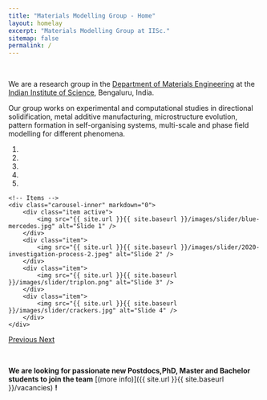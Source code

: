 ```yaml
---
title: "Materials Modelling Group - Home"
layout: homelay
excerpt: "Materials Modelling Group at IISc."
sitemap: false
permalink: /
---
```


&nbsp;

We are a research group in the [Department of Materials Engineering](https://materials.iisc.ac.in/) at the [Indian Institute of Science](http://www.iisc.ac.in), Bengaluru, India. 

Our group works on experimental and computational studies in directional solidification, metal additive manufacturing, microstructure evolution, pattern formation in self-organising systems, multi-scale and phase field modelling for different phenomena.


<div markdown="0" id="carousel" class="carousel slide" data-ride="carousel" data-interval="4000" data-pause="hover" >
    <!-- Menu -->
    <ol class="carousel-indicators">
        <li data-target="#carousel" data-slide-to="0" class="active"></li>
        <li data-target="#carousel" data-slide-to="1"></li>
        <li data-target="#carousel" data-slide-to="2"></li>
        <li data-target="#carousel" data-slide-to="3"></li>
        <li data-target="#carousel" data-slide-to="4"></li>
    </ol>

    <!-- Items -->
    <div class="carousel-inner" markdown="0">
        <div class="item active">
            <img src="{{ site.url }}{{ site.baseurl }}/images/slider/blue-mercedes.jpg" alt="Slide 1" />
        </div>
        <div class="item">
            <img src="{{ site.url }}{{ site.baseurl }}/images/slider/2020-investigation-process-2.jpeg" alt="Slide 2" />
        </div>
        <div class="item">
            <img src="{{ site.url }}{{ site.baseurl }}/images/slider/triplon.png" alt="Slide 3" />
        </div>
        <div class="item">
            <img src="{{ site.url }}{{ site.baseurl }}/images/slider/crackers.jpg" alt="Slide 4" />
        </div>
    </div>
  <a class="left carousel-control" href="#carousel" role="button" data-slide="prev">
    <span class="glyphicon glyphicon-chevron-left" aria-hidden="true"></span>
    <span class="sr-only">Previous</span>
  </a>
  <a class="right carousel-control" href="#carousel" role="button" data-slide="next">
    <span class="glyphicon glyphicon-chevron-right" aria-hidden="true"></span>
    <span class="sr-only">Next</span>
  </a>
</div>


&nbsp;

 **We are  looking for passionate new Postdocs,PhD, Master and Bachelor students to join the team** [(more info)]({{ site.url }}{{ site.baseurl }}/vacancies) **!**


